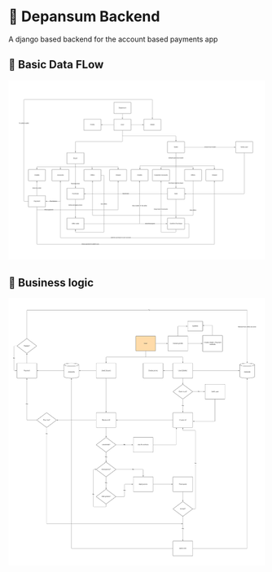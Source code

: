 # 💽 Depansum Backend
A django based backend for the account based payments app

## 🌊 Basic Data FLow
![](public_files/BasicFlow.png)

## 🧩 Business logic
![](public_files/BusinessLogic.jpg)
